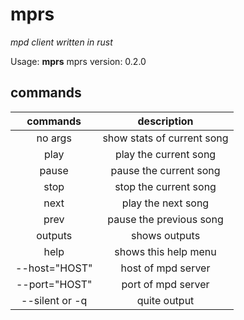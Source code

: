 # mprs

_mpd client written in rust_

Usage: **mprs** <command>
mprs version: 0.2.0

## commands

|    commands    |        description         |
| :------------: | :------------------------: |
|    no args     | show stats of current song |
|      play      |   play the current song    |
|     pause      |   pause the current song   |
|      stop      |   stop the current song    |
|      next      |     play the next song     |
|      prev      |  pause the previous song   |
|    outputs     |       shows outputs        |
|      help      |    shows this help menu    |
| --host="HOST"  |     host of mpd server     |
| --port="HOST"  |     port of mpd server     |
| --silent or -q |        quite output        |
